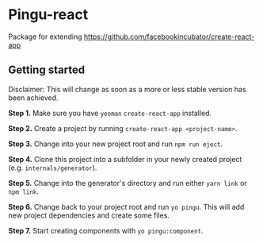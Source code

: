 # Pingu-react
Package for extending https://github.com/facebookincubator/create-react-app

## Getting started
Disclaimer: This will change as soon as a more or less stable version has been achieved.

**Step 1.** Make sure you have `yeoman` `create-react-app` installed.

**Step 2.** Create a project by running `create-react-app <project-name>`.

**Step 3.** Change into your new project root and run `npm run eject`.

**Step 4.** Clone this project into a subfolder in your newly created project (e.g. `internals/generator`).

**Step 5.** Change into the generator's directory and run either `yarn link` or `npm link`.

**Step 6.** Change back to your project root and run `yo pingu`. This will add new project dependencies and create some
files.

**Step 7.** Start creating components with `yo pingu:component`.
